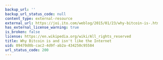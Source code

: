 ```yaml
---
backup_url: ''
backup_url_status_code: null
content_type: external-resource
external_url: https://joi.ito.com/weblog/2015/01/23/why-bitcoin-is-.html
has_external_license_warning: true
is_broken: false
license: https://en.wikipedia.org/wiki/All_rights_reserved
title: Why Bitcoin is and isn't like the Internet
uid: 09470d0b-cac2-4d9f-ab2a-434250c95584
url_status_code: 200
---
```


